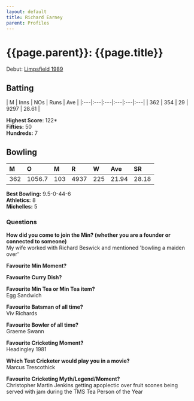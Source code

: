 ```yaml
---
layout: default
title: Richard Earney
parent: Profiles
---
```


# **{{page.parent}}:** {{page.title}}

Debut: [Limpsfield 1989](../1989/limpsfield)

## Batting

| M | Inns | NOs | Runs | Ave |
|:---|:---|:---|:---|:---|:---|
| 362 | 354 | 29 | 9297 | 28.61 |

**Highest Score**: 122&#42;<br />
**Fifties:** 50<br />
**Hundreds:** 7


## Bowling

| M | O | M | R | W | Ave | SR |
|:---|:---|:---|:---|:---|:---|:---|
| 362 | 1056.7 | 103 | 4937 | 225 | 21.94 | 28.18 |

**Best Bowling:** 9.5-0-44-6<br />
**Athletics:** 8<br />
**Michelles:** 5


### Questions


**How did you come to join the Min? (whether you are a founder or connected to someone)**<br />
My wife worked with Richard Beswick and mentioned 'bowling a maiden over'

**Favourite Min Moment?**

**Favourite Curry Dish?**

**Favourite Min Tea or Min Tea item?**<br />
Egg Sandwich

**Favourite Batsman of all time?**<br />
Viv Richards

**Favourite Bowler of all time?**<br />
Graeme Swann

**Favourite Cricketing Moment?**<br />
Headingley 1981

**Which Test Cricketer would play you in a movie?**<br />
Marcus Trescothick

**Favourite Cricketing Myth/Legend/Moment?**<br />
Christopher Martin Jenkins getting apoplectic over fruit scones being served with jam during the TMS Tea Person of the Year
